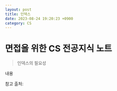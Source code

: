 ```yaml
---
layout: post
title: 인덱스
date: 2023-08-24 19:20:23 +0900
category: CS
---
```

# 면접을 위한 CS 전공지식 노트  
> 인덱스의 필요성    

내용  
  
참고 출처:  
  
